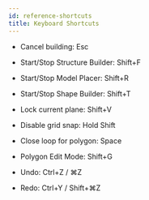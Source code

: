 ```yaml
---
id: reference-shortcuts
title: Keyboard Shortcuts
---
```


-   Cancel building: Esc
-   Start/Stop Structure Builder: Shift+F
-   Start/Stop Model Placer: Shift+R
-   Start/Stop Shape Builder: Shift+T
-   Lock current plane: Shift+V
-   Disable grid snap: Hold Shift
-   Close loop for polygon: Space
-   Polygon Edit Mode: Shift+G

-   Undo: Ctrl+Z / ⌘Z
-   Redo: Ctrl+Y / Shift+⌘Z
